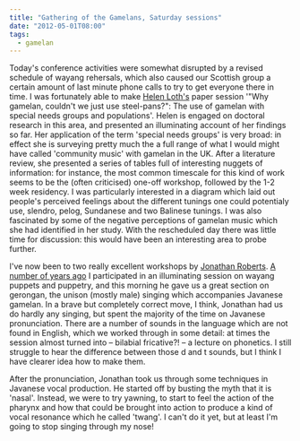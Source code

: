 ```yaml
---
title: "Gathering of the Gamelans, Saturday sessions"
date: "2012-05-01T08:00"
tags:
  - gamelan
---
```


Today's conference activities were somewhat disrupted by a revised schedule of wayang rehersals, which also caused our Scottish group a certain amount of last minute phone calls to try to get everyone there in time. I was fortunately able to make [Helen Loth's](http://www.anglia.ac.uk/ruskin/en/home/faculties/alss/deps/mpa/staff/helen_loth.html) paper session '"Why gamelan, couldn't we just use steel-pans?": The use of gamelan with special needs groups and populations'. Helen is engaged on doctoral research in this area, and presented an illuminating account of her findings so far. Her application of the term 'special needs groups' is very broad: in effect she is surveying pretty much the a full range of what I would might have called 'community music' with gamelan in the UK. After a literature review, she presented a series of tables full of interesting nuggets of information: for instance, the most common timescale for this kind of work seems to be the (often criticised) one-off workshop, followed by the 1-2 week residency. I was particularly interested in a diagram which laid out people's perceived feelings about the different tunings one could potentialy use, slendro, pelog, Sundanese and two Balinese tunings. I was also fascinated by some of the negative perceptions of gamelan music which she had identified in her study. With the rescheduled day there was little time for discussion: this would have been an interesting area to probe further.

I've now been to two really excellent workshops by [Jonathan Roberts](http://ticketing.southbankcentre.co.uk/gamelan-at-southbank-centre/learn-to-play/gamelan-tutors). [A number of years ago](http://theplugboard.blogspot.co.uk/2009/11/gamelan-weekend-at-rncm-sunday.html) I participated in an illuminating session on wayang puppets and puppetry, and this morning he gave us a great section on gerongan, the unison (mostly male) singing which accompanies Javanese gamelan. In a brave but completely correct move, I think, Jonathan had us do hardly any singing, but spent the majority of the time on Javanese pronunciation. There are a number of sounds in the language which are not found in English, which we worked through in some detail: at times the session almost turned into – bilabial fricative?! – a lecture on phonetics. I still struggle to hear the difference between those d and t sounds, but I think I have clearer idea how to make them.

After the pronunciation, Jonathan took us through some techniques in Javanese vocal production. He started off by busting the myth that it is 'nasal'. Instead, we were to try yawning, to start to feel the action of the pharynx and how that could be brought into action to produce a kind of vocal resonance which he called 'twang'. I can't do it yet, but at least I'm going to stop singing through my nose!
